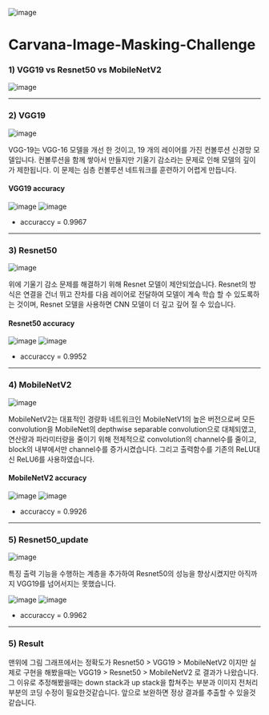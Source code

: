 ![image](https://user-images.githubusercontent.com/57089832/121043182-5c9f7f80-c7ef-11eb-92a0-f82a9d727bf7.png)

# Carvana-Image-Masking-Challenge

### 1) VGG19 vs Resnet50 vs MobileNetV2

![image](https://user-images.githubusercontent.com/57089832/121049934-23690e80-c7f3-11eb-9297-0919d189ad36.png)

_____________________________________________________________________________________________________________________
### 2) VGG19

![image](https://user-images.githubusercontent.com/57089832/121045768-ccfad080-c7f0-11eb-9d16-25433c01e407.png)

VGG-19는 VGG-16 모델을 개선 한 것이고, 19 개의 레이어를 가진 컨볼루션 신경망 모델입니다. 컨볼루션을 함께 쌓아서 만들지만 기울기 감소라는 문제로 인해 모델의 깊이가 제한됩니다. 이 문제는 심층 컨볼루션 네트워크를 훈련하기 어렵게 만듭니다.

#### VGG19 accuracy

![image](https://user-images.githubusercontent.com/57089832/121054496-5e6d4100-c7f7-11eb-8d75-664f69076534.png)
![image](https://user-images.githubusercontent.com/57089832/121054570-7218a780-c7f7-11eb-8bf2-437550ead56f.png)

- accuraccy = 0.9967



______________________________________________________________________________________________________________________
### 3) Resnet50

![image](https://user-images.githubusercontent.com/57089832/121047689-44c8fb00-c7f1-11eb-8b52-9e487cac1368.png)

위에 기울기 감소 문제를 해결하기 위해 Resnet 모델이 제안되었습니다. Resnet의 방식은 연결을 건너 뛰고 잔차를 다음 레이어로 전달하여 모델이 계속 학습 할 수 있도록하는 것이며, Resnet 모델을 사용하면 CNN 모델이 더 깊고 깊어 질 수 있습니다.

#### Resnet50 accuracy

![image](https://user-images.githubusercontent.com/57089832/121053933-d424dd00-c7f6-11eb-85c3-0c18ca4eb440.png)
![image](https://user-images.githubusercontent.com/57089832/121054167-0d5d4d00-c7f7-11eb-8acd-c272191ab367.png)

- accuraccy = 0.9952



_______________________________________________________________________________________________________________________
### 4) MobileNetV2

![image](https://user-images.githubusercontent.com/57089832/121052880-c15dd880-c7f5-11eb-943e-10d9777a54aa.png)

MobileNetV2는 대표적인 경량화 네트워크인 MobileNetV1의 높은 버전으로써 모든 convolution을 MobileNet의 depthwise separable convolution으로 대체되였고, 연산량과 파라미터량을 줄이기 위해 전체적으로 convolution의 channel수를 줄이고, block의 내부에서만 channel수를 증가시켰습니다. 그리고 출력함수를 기존의 ReLU대신 ReLU6를 사용하였습니다.

#### MobileNetV2 accuracy

![image](https://user-images.githubusercontent.com/57089832/121055033-e18e9700-c7f7-11eb-819b-1882fecf7f6e.png)
![image](https://user-images.githubusercontent.com/57089832/121055217-084ccd80-c7f8-11eb-9317-957b7d1fcf35.png)

- accuraccy = 0.9926



_______________________________________________________________________________________________________________________
### 5) Resnet50_update

![image](https://user-images.githubusercontent.com/57089832/121233102-3e0fb600-c8cd-11eb-823f-d6bd7cfb4248.png)

특징 출력 기능을 수행하는 계층을 추가하여 Resnet50의 성능을 향상시켰지만 아직까지 VGG19를 넘어서지는 못했습니다.

![image](https://user-images.githubusercontent.com/57089832/121232974-1a4c7000-c8cd-11eb-98d9-32b79950bc8e.png)
![image](https://user-images.githubusercontent.com/57089832/121233285-7911e980-c8cd-11eb-9eb2-ffef95fa5d68.png)

- accuraccy = 0.9962
_______________________________________________________________________________________________________________________
### 5) Result

맨위에 그림 그래프에서는 정확도가 Resnet50 > VGG19 > MobileNetV2 이지만 실제로 구현을 해봤을때는  VGG19 > Resnet50 > MobileNetV2 로 결과가 나왔습니다.
그 이유로 추정해봤을때는  down stack과 up stack을 합쳐주는 부분과 이미지 전처리 부분의 코딩 수정이 필요한것같습니다. 앞으로 보완하면 정상 결과를 추출할 수 있을것같습니다.







